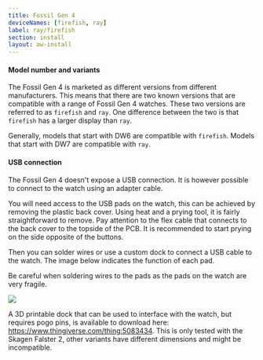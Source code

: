 ```yaml
---
title: Fossil Gen 4
deviceNames: [firefish, ray]
label: ray/firefish
section: install
layout: aw-install
---
```

<div class="callout callout-info">
    <h4>Model number and variants</h4>
    <p></p>
    <p>The Fossil Gen 4 is marketed as different versions from different manufacturers.
    This means that there are two known versions that are compatible with a range of Fossil Gen 4 watches.
    These two versions are referred to as <code>firefish</code> and <code>ray</code>.  One difference between the two is that <code>firefish</code> has a larger display than <code>ray</code>.
    </p><p>
    Generally, models that start with DW6 are compatible with <code>firefish</code>. Models that start with DW7 are compatible with <code>ray</code>.
    </p>
</div>

<div class="callout callout-info">
    <h4>USB connection</h4>
    <p>The Fossil Gen 4 doesn't expose a USB connection. It is however possible to connect to the watch using an adapter cable.</p>
    <p>You will need access to the USB pads on the watch, this can be achieved by removing the plastic back cover. Using heat and a prying tool, it is fairly straightforward to remove. Pay attention to the flex cable that connects to the back cover to the topside of the PCB. It is recommended to start prying on the side opposite of the buttons.</p>
    <p>Then you can solder wires or use a custom dock to connect a USB cable to the watch. The image below indicates the function of each pad.</p>
    <p>Be careful when soldering wires to the pads as the pads on the watch are very fragile.</p>
    <img src="{{assets}}/img/ray_usb.jpg" class="install-preparation-img">
    <p>A 3D printable dock that can be used to interface with the watch, but requires pogo pins, is available to download here: <a href="https://www.thingiverse.com/thing:5083434">https://www.thingiverse.com/thing:5083434</a>. This is only tested with the Skagen Falster 2, other variants have different dimensions and might be incompatible.</p>
</div>
